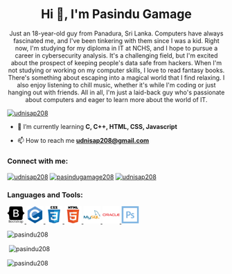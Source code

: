 <!--### Hi there 👋


**Pasindu208/Pasindu208** is a ✨ _special_ ✨ repository because its `README.md` (this file) appears on your GitHub profile.

Here are some ideas to get you started:

- 🔭 I’m currently working on ...
- 🌱 I’m currently learning ...
- 👯 I’m looking to collaborate on ...
- 🤔 I’m looking for help with ...
- 💬 Ask me about ...
- 📫 How to reach me: ...
- 😄 Pronouns: ...
- ⚡ Fun fact: ...
-->
<h1 align="center">Hi 👋, I'm Pasindu Gamage</h1>
<p align="center">Just an 18-year-old guy from Panadura, Sri
                Lanka. Computers have always fascinated me, and I've been tinkering
                with them since I was a kid. Right now, I'm studying for my diploma in
                IT at NCHS, and I hope to pursue a career in cybersecurity analysis.
                It's a challenging field, but I'm excited about the prospect of
                keeping people's data safe from hackers.
                When I'm not studying or working on my computer skills, I love to read
                fantasy books. There's something about escaping into a magical world
                that I find relaxing. I also enjoy listening to chill music, whether
                it's while I'm coding or just hanging out with friends.
                All in all, I'm just a laid-back guy who's passionate about computers
                and eager to learn more about the world of IT.</p>

<!-- <p align="left"> <a href="https://github.com/ryo-ma/github-profile-trophy"><img src="https://github-profile-trophy.vercel.app/?username=pasindu208" alt="pasindu208" /></a> </p> -->

<p align="left"> <a href="https://twitter.com/udnisap208" target="blank"><img src="https://img.shields.io/twitter/follow/udnisap208?logo=twitter&style=for-the-badge" alt="udnisap208" /></a> </p>

- 🌱 I’m currently learning **C, C++, HTML, CSS, Javascript**

- 📫 How to reach me **udnisap208@gmail.com**

<h3 align="left">Connect with me:</h3>
<p align="left">
<a href="https://twitter.com/udnisap208" target="blank"><img align="center" src="https://raw.githubusercontent.com/rahuldkjain/github-profile-readme-generator/master/src/images/icons/Social/twitter.svg" alt="udnisap208" height="30" width="40" /></a>
<a href="https://linkedin.com/in/pasindugamage208" target="blank"><img align="center" src="https://raw.githubusercontent.com/rahuldkjain/github-profile-readme-generator/master/src/images/icons/Social/linked-in-alt.svg" alt="pasindugamage208" height="30" width="40" /></a>
<a href="https://instagram.com/udnisap208" target="blank"><img align="center" src="https://raw.githubusercontent.com/rahuldkjain/github-profile-readme-generator/master/src/images/icons/Social/instagram.svg" alt="udnisap208" height="30" width="40" /></a>
</p>

<h3 align="left">Languages and Tools:</h3>
<p align="left"> <a href="https://getbootstrap.com" target="_blank" rel="noreferrer"> <img src="https://raw.githubusercontent.com/devicons/devicon/master/icons/bootstrap/bootstrap-plain-wordmark.svg" alt="bootstrap" width="40" height="40"/> </a> <a href="https://www.cprogramming.com/" target="_blank" rel="noreferrer"> <img src="https://raw.githubusercontent.com/devicons/devicon/master/icons/c/c-original.svg" alt="c" width="40" height="40"/> </a> <a href="https://www.w3schools.com/css/" target="_blank" rel="noreferrer"> <img src="https://raw.githubusercontent.com/devicons/devicon/master/icons/css3/css3-original-wordmark.svg" alt="css3" width="40" height="40"/> </a> <a href="https://www.w3.org/html/" target="_blank" rel="noreferrer"> <img src="https://raw.githubusercontent.com/devicons/devicon/master/icons/html5/html5-original-wordmark.svg" alt="html5" width="40" height="40"/> </a> <a href="https://www.mysql.com/" target="_blank" rel="noreferrer"> <img src="https://raw.githubusercontent.com/devicons/devicon/master/icons/mysql/mysql-original-wordmark.svg" alt="mysql" width="40" height="40"/> </a> <a href="https://www.oracle.com/" target="_blank" rel="noreferrer"> <img src="https://raw.githubusercontent.com/devicons/devicon/master/icons/oracle/oracle-original.svg" alt="oracle" width="40" height="40"/> </a> <a href="https://www.photoshop.com/en" target="_blank" rel="noreferrer"> <img src="https://raw.githubusercontent.com/devicons/devicon/master/icons/photoshop/photoshop-line.svg" alt="photoshop" width="40" height="40"/> </a> </p>

<p><img align="left" src="https://github-readme-stats.vercel.app/api/top-langs?username=pasindu208&show_icons=true&locale=en&layout=compact" alt="pasindu208" /></p>
<br>
<p>&nbsp;<img align="center" src="https://github-readme-stats.vercel.app/api?username=pasindu208&show_icons=true&locale=en" alt="pasindu208" /></p>

<p><img align="center" src="https://github-readme-streak-stats.herokuapp.com/?user=pasindu208&" alt="pasindu208" /></p>

